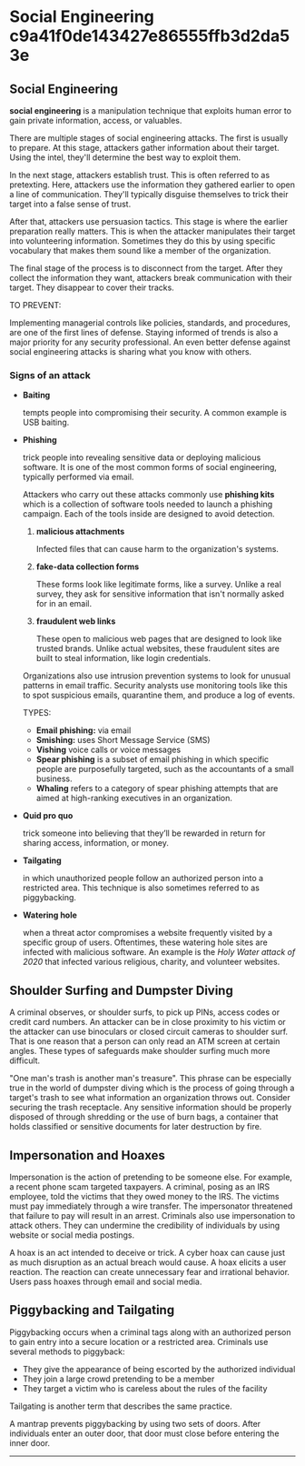 # Social Engineering c9a41f0de143427e86555ffb3d2da53e

## Social Engineering

**social engineering** is a manipulation technique that exploits human error to gain private information, access, or valuables.

There are multiple stages of social engineering attacks. The first is usually to prepare. At this stage, attackers gather information about their target. Using the intel, they'll determine the best way to exploit them.

In the next stage, attackers establish trust. This is often referred to as pretexting. Here, attackers use the information they gathered earlier to open a line of communication. They'll typically disguise themselves to trick their target into a false sense of trust.

After that, attackers use persuasion tactics. This stage is where the earlier preparation really matters. This is when the attacker manipulates their target into volunteering information. Sometimes they do this by using specific vocabulary that makes them sound like a member of the organization.

The final stage of the process is to disconnect from the target. After they collect the information they want, attackers break communication with their target. They disappear to cover their tracks.

TO PREVENT:

Implementing managerial controls like policies, standards, and procedures, are one of the first lines of defense. Staying informed of trends is also a major priority for any security professional. An even better defense against social engineering attacks is sharing what you know with others.

### **Signs of an attack**

*   **Baiting**

    tempts people into compromising their security. A common example is USB baiting.
*   **Phishing**

    trick people into revealing sensitive data or deploying malicious software. It is one of the most common forms of social engineering, typically performed via email.

    Attackers who carry out these attacks commonly use **phishing kits** which is a collection of software tools needed to launch a phishing campaign. Each of the tools inside are designed to avoid detection.&#x20;

    1.  **malicious attachments**&#x20;

        Infected files that can cause harm to the organization's systems.
    2.  **fake-data collection forms**

        These forms look like legitimate forms, like a survey. Unlike a real survey, they ask for sensitive information that isn't normally asked for in an email.
    3.  **fraudulent web links**

        These open to malicious web pages that are designed to look like trusted brands. Unlike actual websites, these fraudulent sites are built to steal information, like login credentials.

    Organizations also use intrusion prevention systems to look for unusual patterns in email traffic. Security analysts use monitoring tools like this to spot suspicious emails, quarantine them, and produce a log of events.

    TYPES:

    * **Email phishing:** via email
    * **Smishing:** uses Short Message Service (SMS)
    * **Vishing** voice calls or voice messages
    * **Spear phishing** is a subset of email phishing in which specific people are purposefully targeted, such as the accountants of a small business.
    * **Whaling** refers to a category of spear phishing attempts that are aimed at high-ranking executives in an organization.
*   **Quid pro quo**

    trick someone into believing that they’ll be rewarded in return for sharing access, information, or money.
*   **Tailgating**

    in which unauthorized people follow an authorized person into a restricted area. This technique is also sometimes referred to as piggybacking.
*   **Watering hole**

    when a threat actor compromises a website frequently visited by a specific group of users. Oftentimes, these watering hole sites are infected with malicious software. An example is the _Holy Water attack of 2020_ that infected various religious, charity, and volunteer websites.

## Shoulder Surfing and Dumpster Diving

A criminal observes, or shoulder surfs, to pick up PINs, access codes or credit card numbers. An attacker can be in close proximity to his victim or the attacker can use binoculars or closed circuit cameras to shoulder surf. That is one reason that a person can only read an ATM screen at certain angles. These types of safeguards make shoulder surfing much more difficult.

"One man's trash is another man's treasure". This phrase can be especially true in the world of dumpster diving which is the process of going through a target's trash to see what information an organization throws out. Consider securing the trash receptacle. Any sensitive information should be properly disposed of through shredding or the use of burn bags, a container that holds classified or sensitive documents for later destruction by fire.

## Impersonation and Hoaxes

Impersonation is the action of pretending to be someone else. For example, a recent phone scam targeted taxpayers. A criminal, posing as an IRS employee, told the victims that they owed money to the IRS. The victims must pay immediately through a wire transfer. The impersonator threatened that failure to pay will result in an arrest. Criminals also use impersonation to attack others. They can undermine the credibility of individuals by using website or social media postings.

A hoax is an act intended to deceive or trick. A cyber hoax can cause just as much disruption as an actual breach would cause. A hoax elicits a user reaction. The reaction can create unnecessary fear and irrational behavior. Users pass hoaxes through email and social media.

## Piggybacking and Tailgating

Piggybacking occurs when a criminal tags along with an authorized person to gain entry into a secure location or a restricted area. Criminals use several methods to piggyback:

* They give the appearance of being escorted by the authorized individual
* They join a large crowd pretending to be a member
* They target a victim who is careless about the rules of the facility

Tailgating is another term that describes the same practice.

A mantrap prevents piggybacking by using two sets of doors. After individuals enter an outer door, that door must close before entering the inner door.

***
